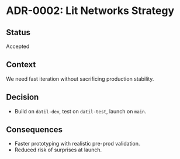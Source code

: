 # ADR-0002: Lit Networks Strategy

## Status
Accepted

## Context
We need fast iteration without sacrificing production stability.

## Decision
- Build on `datil-dev`, test on `datil-test`, launch on `main`.

## Consequences
- Faster prototyping with realistic pre-prod validation.
- Reduced risk of surprises at launch.
